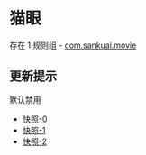 # 猫眼

存在 1 规则组 - [com.sankuai.movie](/src/apps/com.sankuai.movie.ts)

## 更新提示

默认禁用

- [快照-0](https://i.gkd.li/import/12649942)
- [快照-1](https://i.gkd.li/import/12649938)
- [快照-2](https://i.gkd.li/import/13799885)
